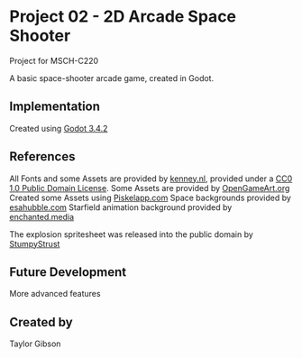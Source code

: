 # Project 02 - 2D Arcade Space Shooter

Project for MSCH-C220

A basic space-shooter arcade game, created in Godot.

## Implementation

Created using [Godot 3.4.2](https://godotengine.org/download)

## References

All Fonts and some Assets are provided by [kenney.nl](https://kenney.nl), provided under a [CC0 1.0 Public Domain License](https://creativecommons.org/publicdomain/zero/1.0/).
Some Assets are provided by [OpenGameArt.org](https://opengameart.org)
Created some Assets using [Piskelapp.com](https://www.piskelapp.com/p/create/sprite)
Space backgrounds provided by [esahubble.com](https://esahubble.org/images/archive/category/nebulae/)
Starfield animation background provided by [enchanted.media](https://www.enchanted.media/downloads/simple-starfield-light-speed-animations/)

The explosion spritesheet was released into the public domain by [StumpyStrust](https://opengameart.org/content/explosion-sheet)

## Future Development
More advanced features

## Created by
Taylor Gibson
